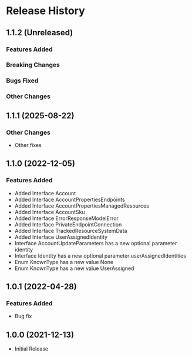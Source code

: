 # Release History

## 1.1.2 (Unreleased)

### Features Added

### Breaking Changes

### Bugs Fixed

### Other Changes

## 1.1.1 (2025-08-22)

### Other Changes

  - Other fixes

## 1.1.0 (2022-12-05)
    
### Features Added

  - Added Interface Account
  - Added Interface AccountPropertiesEndpoints
  - Added Interface AccountPropertiesManagedResources
  - Added Interface AccountSku
  - Added Interface ErrorResponseModelError
  - Added Interface PrivateEndpointConnection
  - Added Interface TrackedResourceSystemData
  - Added Interface UserAssignedIdentity
  - Interface AccountUpdateParameters has a new optional parameter identity
  - Interface Identity has a new optional parameter userAssignedIdentities
  - Enum KnownType has a new value None
  - Enum KnownType has a new value UserAssigned
    
## 1.0.1 (2022-04-28)

### Features Added

  - Bug fix

## 1.0.0 (2021-12-13)

- Initial Release
